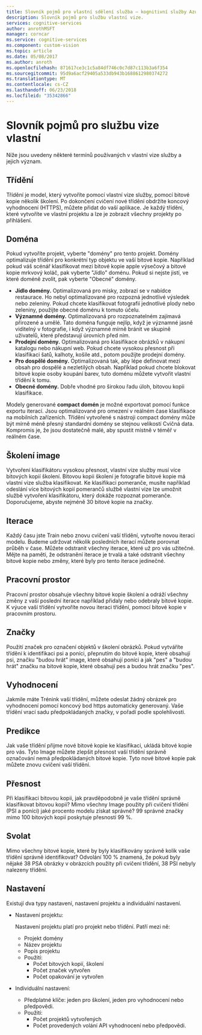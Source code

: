 ```yaml
---
title: Slovník pojmů pro vlastní sdělení služba – kognitivní služby Azure | Microsoft Docs
description: Slovník pojmů pro službu vlastní vize.
services: cognitive-services
author: anrothMSFT
manager: corncar
ms.service: cognitive-services
ms.component: custom-vision
ms.topic: article
ms.date: 05/08/2017
ms.author: anroth
ms.openlocfilehash: 871617ce3c1c5a84df746c0c7d87c113b3a6f354
ms.sourcegitcommit: 95d9a6acf29405a533db943b1688612980374272
ms.translationtype: MT
ms.contentlocale: cs-CZ
ms.lasthandoff: 06/23/2018
ms.locfileid: "35342866"
---
```

# <a name="glossary-of-terms-for-custom-vision-service"></a>Slovník pojmů pro službu vize vlastní

Níže jsou uvedeny některé termínů používaných v vlastní vize služby a jejich význam.

## <a name="classifier"></a>Třídění

Třídění je model, který vytvoříte pomocí vlastní vize služby, pomocí bitové kopie několik školení. Po dokončení cvičení nové třídění obdržíte koncový vyhodnocení (HTTPS), můžete přidat do vaší aplikace. Je každý třídění, které vytvoříte ve vlastní projektu a lze je zobrazit všechny projekty po přihlášení.

## <a name="domain"></a>Doména

Pokud vytvoříte projekt, vyberte "domény" pro tento projekt. Domény optimalizuje třídění pro konkrétní typ objektu ve vaší bitové kopie. Například pokud váš scénář klasifikovat mezi bitové kopie apple výsečový a bitové kopie mrkvový koláč, pak vyberte "Jídlo" doménu. Pokud si nejste jistí, ve které doméně zvolit, pak vyberte "Obecné" domény.

- **Jídlo domény.** Optimalizovaná pro misky, zobrazí se v nabídce restaurace. Ho nebyl optimalizované pro rozpozná jednotlivé výsledek nebo zeleniny. Pokud chcete klasifikovat fotografií jednotlivé plody nebo zeleniny, použijte obecné doménu k tomuto účelu.
- **Významné domény.** Optimalizovaná pro rozpoznatelném zajímavá přirozené a umělé. Tato doména funguje nejlíp, když je významné jasně viditelný v fotografie, i když významné mírně bránit ve skupině uživatelů, které představují úrovních před ním.
- **Prodejní domény.** Optimalizovaná pro klasifikace obrázků v nákupní katalogu nebo nákupní web. Pokud chcete vysokou přesnost při klasifikaci šatů, kalhoty, košile atd., potom použijte prodejní domény.
- **Pro dospělé domény.** Optimalizovaná tak, aby lépe definovat mezi obsah pro dospělé a nezletilých obsah. Například pokud chcete blokovat bitové kopie osoby koupání barev, tuto doménu můžete vytvořit vlastní třídění k tomu.
- **Obecné domény.** Dobře vhodné pro širokou řadu úloh, bitovou kopii klasifikace.

Modely generované **compact domén** je možné exportovat pomocí funkce exportu iterací. Jsou optimalizované pro omezení v reálném čase klasifikace na mobilních zařízeních. Třídění vytvořené s nástroji compact domény může být mírně méně přesný standardní domény se stejnou velikostí Cvičná data. Kompromis je, že jsou dostatečně malé, aby spustit místně v téměř v reálném čase. 

## <a name="training-image"></a>Školení image

Vytvoření klasifikátoru vysokou přesnost, vlastní vize služby musí více bitových kopií školení. Bitovou kopii školení je fotografie bitové kopie má vlastní vize služba klasifikovat. Ke klasifikaci pomeranče, musíte například odeslání více bitových kopií pomerančů službě vlastní vize lze umožnit službě vytvoření klasifikátoru, který dokáže rozpoznat pomeranče. Doporučujeme, abyste nejméně 30 bitové kopie na značky.

## <a name="iteration"></a>Iterace

Každý času jste Train nebo znovu cvičení vaší třídění, vytvořte novou iteraci modelu. Budeme udržovat několik posledních iterací můžete porovnat průběh v čase. Můžete odstranit všechny iterace, které už pro vás užitečné. Mějte na paměti, že odstranění iterace je trvalá a také odstranit všechny bitové kopie nebo změny, které byly pro tento iterace jedinečné. 

## <a name="workspace"></a>Pracovní prostor

Pracovní prostor obsahuje všechny bitové kopie školení a odráží všechny změny z vaší poslední iterace například přidaly nebo odebraly bitové kopie. K výuce vaší třídění vytvoříte novou iteraci třídění, pomocí bitové kopie v pracovním prostoru.

## <a name="tags"></a>Značky

Použití značek pro označení objektů v školení obrázků. Pokud vytváříte třídění k identifikaci psi a poníci, přepnutím do bitové kopie, které obsahují psi, značku "budou hrát" image, které obsahují poníci a jak "pes" a "budou hrát" značku na bitové kopie, které obsahují pes a budou hrát značku "pes".

## <a name="evaluation"></a>Vyhodnocení

Jakmile máte Trénink vaší třídění, můžete odeslat žádný obrázek pro vyhodnocení pomocí koncový bod https automaticky generovaný. Vaše třídění vrací sadu předpokládaných značky, v pořadí podle spolehlivosti.

## <a name="predictions"></a>Predikce

Jak vaše třídění přijme nové bitové kopie ke klasifikaci, ukládá bitové kopie pro vás. Tyto Image můžete zlepšit přesnost vaší třídění správně označování nemá předpokládaných bitové kopie. Tyto nové bitové kopie pak můžete znovu cvičení vaší třídění.

## <a name="precision"></a>Přesnost

Při klasifikaci bitovou kopii, jak pravděpodobně je vaše třídění správně klasifikovat bitovou kopii? Mimo všechny Image použity při cvičení třídění (PSI a poníci) jaké procento modelu získat správné? 99 správné značky mimo 100 bitových kopií poskytuje přesností 99 %.

## <a name="recall"></a>Svolat

Mimo všechny bitové kopie, které by byly klasifikovány správně kolik vaše třídění správně identifikovat? Odvolání 100 % znamená, že pokud byly nějaké 38 PSA obrázky v obrázcích použity při cvičení třídění, 38 PSI nebyly nalezeny třídění.

## <a name="settings"></a>Nastavení

Existují dva typy nastavení, nastavení projektu a individuální nastavení.

- Nastavení projektu: 
  
  Nastavení projektu platí pro projekt nebo třídění. Patří mezi ně:

   - Projekt domény
   - Název projektu
   - Popis projektu
   - Použití:
      - Počet bitových kopií, školení
      - Počet značek vytvořen
      - Počet opakování je vytvořen

- Individuální nastavení: 
   - Předplatné klíče: jeden pro školení, jeden pro vyhodnocení nebo předpovědi.
   - Použití:
      - Počet projektů vytvořených
      - Počet provedených volání API vyhodnocení nebo předpovědi.
